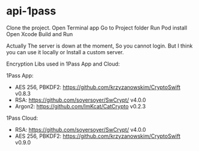 # api-1pass

Clone the project.
Open Terminal app
Go to Project folder
Run Pod install
Open Xcode
Build and Run

Actually The server is down at the moment, So you cannot login. But I think you can use it locally or Install a custom server.


Encryption Libs used in 1Pass App and Cloud:

1Pass App:
- AES 256, PBKDF2:           https://github.com/krzyzanowskim/CryptoSwift           v0.8.3
- RSA:      https://github.com/soyersoyer/SwCrypt/        v4.0.0
- Argon2:   https://github.com/ImKcat/CatCrypto          v0.2.3

1Pass Cloud:
- RSA:      https://github.com/soyersoyer/SwCrypt/        v4.0.0
- AES 256, PBKDF2:           https://github.com/krzyzanowskim/CryptoSwift           v0.9.0